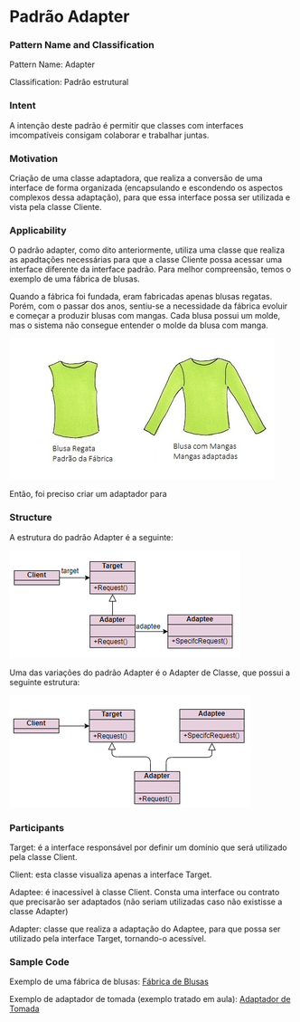 # Padrão Adapter

### Pattern Name and Classification

Pattern Name: Adapter

Classification: Padrão estrutural

### Intent

A intenção deste padrão é permitir que classes com interfaces imcompatíveis consigam colaborar e trabalhar juntas.

### Motivation

Criação de uma classe adaptadora, que realiza a conversão de uma interface de forma organizada (encapsulando e escondendo os aspectos complexos dessa adaptação), para que essa interface possa ser utilizada e vista pela classe Cliente.

### Applicability

O padrão adapter, como dito anteriormente, utiliza uma classe que realiza as apadtações necessárias para que a classe Cliente possa acessar uma interface diferente da interface padrão. Para melhor compreensão, temos o exemplo de uma fábrica de blusas. 

Quando a fábrica foi fundada, eram fabricadas apenas blusas regatas. Porém, com o passar dos anos, sentiu-se a necessidade da fábrica evoluir e começar a produzir blusas com mangas. Cada blusa possui um molde, mas o sistema não consegue entender o molde da blusa com manga.

![imagem](https://github.com/10Daniele/Padroes_Projeto/blob/master/Adapter/imagem.jpg)

Então, foi preciso criar um adaptador para 

### Structure

A estrutura do padrão Adapter é a seguinte:

![imagem](https://github.com/10Daniele/Padroes_Projeto/blob/master/Adapter/Structure.png)

Uma das variações do padrão Adapter é o Adapter de Classe, que possui a seguinte estrutura:

![imagem](https://github.com/10Daniele/Padroes_Projeto/blob/master/Adapter/Structure_Classe.png)

### Participants

Target: é a interface responsável por definir um domínio que será utilizado pela classe Client.

Client: esta classe visualiza apenas a interface Target. 

Adaptee: é inacessível à classe Client. Consta uma interface ou contrato que precisarão ser adaptados (não seriam utilizadas caso não existisse a classe Adapter)

Adapter: classe que realiza a adaptação do Adaptee, para que possa ser utilizado pela interface Target, tornando-o acessível.

### Sample Code

Exemplo de uma fábrica de blusas: [Fábrica de Blusas](https://github.com/10Daniele/Padroes_Projeto/tree/master/Adapter/Exemplo_FabricaBlusas)

Exemplo de adaptador de tomada (exemplo tratado em aula): [Adaptador de Tomada](https://github.com/10Daniele/Padroes_Projeto/tree/master/Adapter/Exemplo_AdaptadorTomada)

